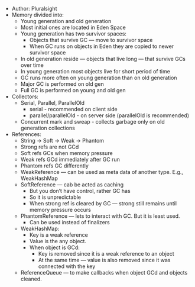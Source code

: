 - Author: Pluralsight
- Memory divided into:
	- Young generation and old generation
	- Most initial ones are located in Eden Space
	- Young generation has two survivor spaces:
		- Objects that survive GC — move to survivor space
		- When GC runs on objects in Eden they are copied to newer survivor space
	- In old generation reside — objects that live long — that survive GCs over time
	- In young generation most objects live for short period of time
	- GC runs more often on young generation than on old generation
	- Major GC is performed on old gen
	- Full GC is performed on young and old gen
- Collectors:
	- Serial, Parallel, ParallelOld
		- serial - recommended on client side
		- parallel/parallelOld - on server side (parallelOld is recommended)
	- Concurrent mark and sweap - collects garbage only on old generation collections
- References:
	- String → Soft → Weak → Phantom
	- Strong refs are not GCd
	- Soft refs GCs when memory pressure
	- Weak refs GCd immediately after GC run
	- Phantom refs GC differently
	- WeakReference — can be used as meta data of another type. E.g., WeakHashMap
	- SoftReference — cab be acted as caching
		- But you don’t have control, rather GC has
		- So it is unpredictable
		- When strong ref is cleared by GC — strong still remains until memory pressure occurs
	- PhantomReference — lets to interact with GC. But it is least used.
		- Can be used instead of finalizers
	- WeakHashMap:
		- Key is a weak reference
		- Value is the any object.
		- When object is GCd:
			- Key is removed since it is a weak reference to an object
			- At the same time — value is also removed since it was connected with the key
	- ReferenceQueue — to make callbacks when object GCd and objects cleaned.